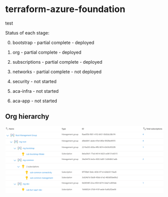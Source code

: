# terraform-azure-foundation

test

Status of each stage:

0. bootstrap - partial complete - deployed

1. org - partial complete - deployed

2. subscriptions - partial complete - deployed

3. networks - partial complete - not deployed

4. security - not started

5. aca-infra - not started

6. aca-app - not started

## Org hierarchy

![Alt text](images/image.png)

